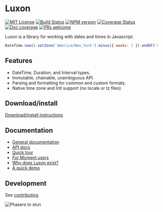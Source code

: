 # Luxon

[![MIT License][license-image]][license] [![Build Status][travis-image]][travis-url] [![NPM version][npm-version-image]][npm-url] [![Coverage Status][test-coverage-image]][test-coverage-url] [![Doc coverage][doc-coverage-image]][doc-url] [![PRs welcome][contributing-image]][contributing-url]

Luxon is a library for working with dates and times in Javascript.

```js
DateTime.now().setZone('America/New_York').minus({ weeks: 1 }).endOf('day').toISO();
```

## Features
 * DateTime, Duration, and Interval types.
 * Immutable, chainable, unambiguous API.
 * Parsing and formatting for common and custom formats.
 * Native time zone and Intl support (no locale or tz files).

## Download/install

[Download/install instructions](https://moment.github.io/luxon/docs/manual/install.html)

## Documentation

* [General documentation][doc-url]
* [API docs](https://moment.github.io/luxon/docs/identifiers.html)
* [Quick tour](https://moment.github.io/luxon/docs/manual/tour.html)
* [For Moment users](https://moment.github.io/luxon/docs/manual/moment.html)
* [Why does Luxon exist?](https://moment.github.io/luxon/docs/manual/why.html)
* [A quick demo](https://moment.github.io/luxon/demo/global.html)

## Development

See [contributing](CONTRIBUTING.md).

![Phasers to stun][phasers-image]

[license-image]: http://img.shields.io/badge/license-MIT-blue.svg
[license]: license.md

[travis-url]: http://travis-ci.org/moment/luxon
[travis-image]: https://api.travis-ci.org/moment/luxon.svg?branch=master

[npm-url]: https://npmjs.org/package/luxon
[npm-version-image]: https://badge.fury.io/js/luxon.svg

[doc-url]: https://moment.github.io/luxon/docs/
[doc-coverage-image]: https://moment.github.io/luxon/docs/badge.svg

[test-coverage-url]: https://codecov.io/gh/moment/luxon
[test-coverage-image]: https://codecov.io/gh/moment/luxon/branch/master/graph/badge.svg

[contributing-url]: https://moment.github.io/luxon/docs/manual/contributing.html
[contributing-image]: https://img.shields.io/badge/PRs-welcome-brightgreen.svg

[phasers-image]: https://img.shields.io/badge/phasers-stun-brightgreen.svg
